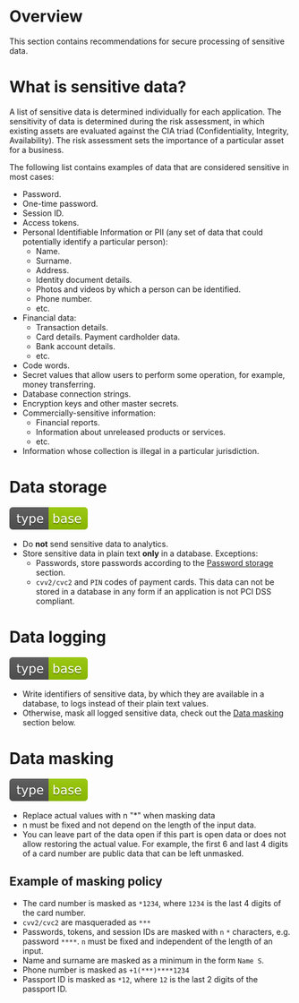 # Overview

This section contains recommendations for secure processing of sensitive data.

# What is sensitive data?

A list of sensitive data is determined individually for each application. The sensitivity of data is determined during the risk assessment, in which existing assets are evaluated against the CIA triad (Confidentiality, Integrity, Availability). The risk assessment sets the importance of a particular asset for a business.

The following list contains examples of data that are considered sensitive in most cases:

- Password.
- One-time password.
- Session ID.
- Access tokens.
- Personal Identifiable Information or PII (any set of data that could potentially identify a particular person):
    - Name.
    - Surname.
    - Address.
    - Identity document details.
    - Photos and videos by which a person can be identified.
    - Phone number.
    - etc.
- Financial data:
    - Transaction details.
    - Card details.
Payment cardholder data.
    - Bank account details.
    - etc.
- Code words.
- Secret values that allow users to perform some operation, for example, money transferring.
- Database connection strings.
- Encryption keys and other master secrets.
- Commercially-sensitive information:
    - Financial reports.
    - Information about unreleased products or services.
    - etc.
- Information whose collection is illegal in a particular jurisdiction.

# Data storage

<div align="left">
<img src="/.gitbook/assets/type-base-icon.svg">
</div>

- Do **not** send sensitive data to analytics.
- Store sensitive data in plain text **only** in a database. Exceptions:
    - Passwords, store passwords according to the [Password storage](/Web%20Application/Authentication/Authentication%20with%20loging%20and%20password/password-storage.md) section.
    - `cvv2/cvc2` and `PIN` codes of payment cards. This data can not be stored in a database in any form if an application is not PCI DSS compliant.

# Data logging

<div align="left">
<img src="/.gitbook/assets/type-base-icon.svg">
</div>

- Write identifiers of sensitive data, by which they are available in a database, to logs instead of their plain text values.
- Otherwise, mask all logged sensitive data, check out the [Data masking](#data-masking) section below.

# Data masking

<div align="left">
<img src="/.gitbook/assets/type-base-icon.svg">
</div>

- Replace actual values with n "*" when masking data
- n must be fixed and not depend on the length of the input data.
- You can leave part of the data open if this part is open data or does not allow restoring the actual value. For example, the
first 6 and last 4 digits of a card number are public data that can be left unmasked.

## Example of masking policy

- The card number is masked as `*1234`, where `1234` is the last 4 digits of the card number.
- `cvv2/cvc2` are masqueraded as `***`
- Passwords, tokens, and session IDs are masked with `n` `*` characters, e.g. password `****`. `n` must be fixed and independent of the length of an input.
- Name and surname are masked as a minimum in the form `Name S`.
- Phone number is masked as `+1(***)****1234`
- Passport ID is masked as `*12`, where `12` is the last 2 digits of the passport ID.
